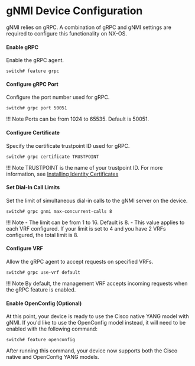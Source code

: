 # gNMI Device Configuration
gNMI relies on gRPC. A combination of gRPC and gNMI settings are required to configure this functionality on NX-OS.

#### Enable gRPC
Enable the gRPC agent.
```
switch# feature grpc
```

#### Configure gRPC Port
Configure the port number used for gRPC.
```
switch# grpc port 50051
```
!!! Note
    Ports can be from 1024 to 65535. Default is 50051.

#### Configure Certificate
Specify the certificate trustpoint ID used for gRPC.
```
switch# grpc certificate TRUSTPOINT
```
!!! Note
    TRUSTPOINT is the name of your trustpoint ID. For more information, see [Installing Identity Certificates](https://www.cisco.com/c/en/us/td/docs/dcn/nx-os/nexus9000/103x/configuration/security/cisco-nexus-9000-nx-os-security-configuration-guide-103x/m-configuring-pki.html#task_2088148)

#### Set Dial-In Call Limits
Set the limit of simultaneous dial-in calls to the gNMI server on the device.
```
switch# grpc gnmi max-concurrent-calls 8
```
!!! Note
    - The limit can be from 1 to 16. Default is 8.
    - This value applies to each VRF configured. If your limit is set to 4 and you have 2 VRFs configured, the total limit is 8.

#### Configure VRF
Allow the gRPC agent to accept requests on specified VRFs.
```
switch# grpc use-vrf default
```
!!! Note
    By default, the management VRF accepts incoming requests when the gRPC feature is enabled.

#### Enable OpenConfig (Optional)
At this point, your device is ready to use the Cisco native YANG model with gNMI.
If you'd like to use the OpenConfig model instead, it will need to be enabled with the following command:
```
switch# feature openconfig
```
After running this command, your device now supports both the Cisco native and OpenConfig YANG models.